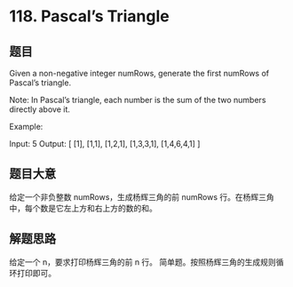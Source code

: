 # 118. Pascal’s Triangle #
## 题目 #
Given a non-negative integer numRows, generate the first numRows of Pascal’s triangle.



Note: In Pascal’s triangle, each number is the sum of the two numbers directly above it.

Example:

Input: 5
Output:
[
     [1],
    [1,1],
   [1,2,1],
  [1,3,3,1],
 [1,4,6,4,1]
]
## 题目大意 #
给定一个非负整数 numRows，生成杨辉三角的前 numRows 行。在杨辉三角中，每个数是它左上方和右上方的数的和。

## 解题思路 #
给定一个 n，要求打印杨辉三角的前 n 行。
简单题。按照杨辉三角的生成规则循环打印即可。